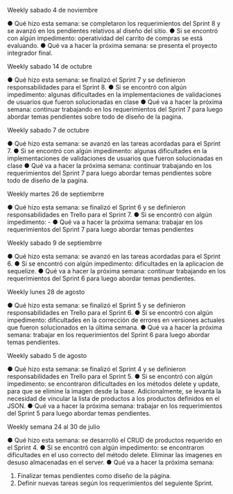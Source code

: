 Weekly sabado 4 de noviembre

● Qué hizo esta semana: se completaron los requerimientos del Sprint 8 y se avanzó en los pendientes relativos al diseño del sitio.
● Si se encontró con algún impedimento: operatividad del carrito de compras se está evaluando.
● Qué va a hacer la próxima semana: se presenta el proyecto integrador final.


Weekly sabado 14 de octubre

● Qué hizo esta semana: se finalizó el Sprint 7 y se definieron responsabilidades para el Sprint 8.
● Si se encontró con algún impedimento: algunas dificultades en la implementaciones de validaciones de usuarios que fueron solucionadas en clase
● Qué va a hacer la próxima semana: continuar trabajando en los requerimientos del Sprint 7 para luego abordar temas pendientes sobre todo de diseño de la pagina.


Weekly sabado 7 de octubre

● Qué hizo esta semana: se avanzó en las tareas acordadas para el Sprint 7.
● Si se encontró con algún impedimento: algunas dificultades en la implementaciones de validaciones de usuarios que fueron solucionadas en clase
● Qué va a hacer la próxima semana: continuar trabajando en los requerimientos del Sprint 7 para luego abordar temas pendientes sobre todo de diseño de la pagina.


Weekly martes 26 de septiembrre

● Qué hizo esta semana: se finalizó el Sprint 6 y se definieron responsabilidades en Trello para el Sprint 7.
● Si se encontró con algún impedimento: -
● Qué va a hacer la próxima semana: trabajar en los requerimientos del Sprint 7 para luego abordar temas pendientes


Weekly sabado 9 de septiembrre

● Qué hizo esta semana: se avanzó en las tareas acordadas para el Sprint 6.
● Si se encontró con algún impedimento: dificultades en la aplicacion de sequelize.
● Qué va a hacer la próxima semana: continuar trabajando en los requerimientos del Sprint 6 para luego abordar temas pendientes.


Weekly lunes 28 de agosto

● Qué hizo esta semana: se finalizó el Sprint 5 y se definieron responsabilidades en Trello para el Sprint 6.
● Si se encontró con algún impedimento: dificultades en la corrección de errores en versiones actuales que fueron solucionados en la última semana.
● Qué va a hacer la próxima semana: trabajar en los requerimientos del Sprint 6 para luego abordar temas pendientes.


Weekly sabado 5 de agosto

● Qué hizo esta semana: se finalizó el Sprint 4 y se definieron responsabilidades en Trello para el Sprint 5.
● Si se encontró con algún impedimento: se encontraron dificultades en los métodos delete y update, para que se elimine la imagen desde la base. Adicionalmente, se levanta la necesidad de vincular la lista de productos a los productos definidos en el JSON.
● Qué va a hacer la próxima semana: trabajar en los requerimientos del Sprint 5 para luego abordar temas pendientes.


Weekly semana 24 al 30 de julio

● Qué hizo esta semana: se desarrolló el CRUD de productos requerido en el Sprint 4.
● Si se encontró con algún impedimento: se encontraron dificultades en el uso correcto del método delete. Eliminar las imagenes en desuso almacenadas en el server.
● Qué va a hacer la próxima semana: 
  1. Finalizar temas pendientes como diseño de la página. 
  2. Definir nuevas tareas según los requerimientos del seguiente Sprint.
